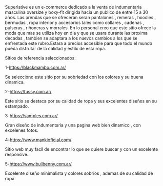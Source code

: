 Superlative es un e-commerce dedicado a la venta de indumentaria masculina oversize y boxy-fit dirigida hacia un publico de entre 15 a 30 años.
Las prendas que se ofreceran seran pantalones , remeras , hoodies , bermudas , ropa interior y accesorios tales como collares , cadenas , 
pulseras , riñoneras y morrales.
En lo personal creo que este sitio ofrece la moda que mas se utiliza hoy en dia y que se usara durante las proxima decadas , tambien se adaptara
a los nuevos cambios a los que se enfrentada este rubro.Estara a precios accesible para que todo el mundo pueda disfrutar de la calidad
y estilo de esta ropa.

Sitios de referencia seleccionados:

1-https://blackmambo.com.ar/

Se selecciono este sitio por su sobriedad con los colores y su buena dinamica.

2-https://tussy.com.ar/

Este sitio se destaca por su calidad de ropa y sus excelentes diseños en su estampado.

3-https://samples.com.ar/

Gran diseño de indumentaria y una pagina web bien dinamico , con excelenes fotos.

4-https://www.mankioficial.com/

Sitio web muy facil de encontrar lo que se quiere buscar y con un excelente responsive.

5-https://www.bullbenny.com.ar/

Excelente diseño minimalista y colores sobrios , ademas de su calidad de ropa.